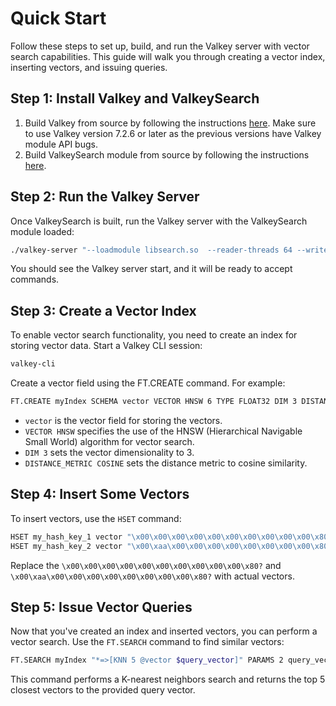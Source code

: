 # Quick Start

Follow these steps to set up, build, and run the Valkey server with vector search capabilities. This guide will walk you through creating a vector index, inserting vectors, and issuing queries.

## Step 1: Install Valkey and ValkeySearch

1. Build Valkey from source by following the instructions [here](https://github.com/valkey-io/valkey?tab=readme-ov-file#building-valkey-using-makefile). Make sure to use Valkey version 7.2.6 or later as the previous versions have Valkey module API bugs.
2. Build ValkeySearch module from source by following the instructions [here](https://github.com/valkey-io/valkey-search/tree/main?tab=readme-ov-file#build-instructions).

## Step 2: Run the Valkey Server

Once ValkeySearch is built, run the Valkey server with the ValkeySearch module loaded:

```bash
./valkey-server "--loadmodule libsearch.so  --reader-threads 64 --writer-threads 64"
```

You should see the Valkey server start, and it will be ready to accept commands.

## Step 3: Create a Vector Index

To enable vector search functionality, you need to create an index for storing vector data.
Start a Valkey CLI session:

```bash
valkey-cli
```

Create a vector field using the FT.CREATE command. For example:

```bash
FT.CREATE myIndex SCHEMA vector VECTOR HNSW 6 TYPE FLOAT32 DIM 3 DISTANCE_METRIC COSINE
```

- `vector` is the vector field for storing the vectors.
- `VECTOR HNSW` specifies the use of the HNSW (Hierarchical Navigable Small World) algorithm for vector search.
- `DIM 3` sets the vector dimensionality to 3.
- `DISTANCE_METRIC COSINE` sets the distance metric to cosine similarity.

## Step 4: Insert Some Vectors

To insert vectors, use the `HSET` command:

```bash
HSET my_hash_key_1 vector "\x00\x00\x00\x00\x00\x00\x00\x00\x00\x00\x80?"
HSET my_hash_key_2 vector "\x00\xaa\x00\x00\x00\x00\x00\x00\x00\x00\x80?"
```

Replace the `\x00\x00\x00\x00\x00\x00\x00\x00\x00\x00\x80?` and `\x00\xaa\x00\x00\x00\x00\x00\x00\x00\x00\x80?` with actual vectors.

## Step 5: Issue Vector Queries

Now that you've created an index and inserted vectors, you can perform a vector search. Use the `FT.SEARCH` command to find similar vectors:

```bash
FT.SEARCH myIndex "*=>[KNN 5 @vector $query_vector]" PARAMS 2 query_vector "\xcd\xccL?\x00\x00\x00\x00\x00\x00\x00\x00"
```

This command performs a K-nearest neighbors search and returns the top 5 closest vectors to the provided query vector.
